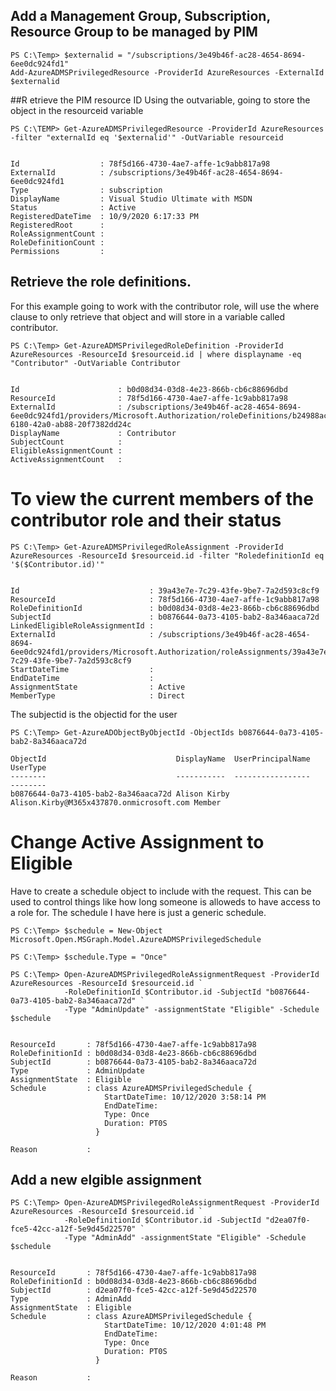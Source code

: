 
## Add a Management Group, Subscription, Resource Group to be managed by PIM

```
PS C:\Temp> $externalid = "/subscriptions/3e49b46f-ac28-4654-8694-6ee0dc924fd1"
Add-AzureADMSPrivilegedResource -ProviderId AzureResources -ExternalId $externalid

```

##R etrieve the PIM resource ID
Using the outvariable, going to store the object in the resourceid variable

```
PS C:\TEMP> Get-AzureADMSPrivilegedResource -ProviderId AzureResources -filter "externalId eq '$externalid'" -OutVariable resourceid


Id                  : 78f5d166-4730-4ae7-affe-1c9abb817a98
ExternalId          : /subscriptions/3e49b46f-ac28-4654-8694-6ee0dc924fd1
Type                : subscription
DisplayName         : Visual Studio Ultimate with MSDN
Status              : Active
RegisteredDateTime  : 10/9/2020 6:17:33 PM
RegisteredRoot      : 
RoleAssignmentCount : 
RoleDefinitionCount : 
Permissions         : 
```

## Retrieve the role definitions.
For this example going to work with the contributor role, will use the where clause to only retrieve that object and will store in a variable called contributor.
```
PS C:\Temp> Get-AzureADMSPrivilegedRoleDefinition -ProviderId AzureResources -ResourceId $resourceid.id | where displayname -eq "Contributor" -OutVariable Contributor


Id                      : b0d08d34-03d8-4e23-866b-cb6c88696dbd
ResourceId              : 78f5d166-4730-4ae7-affe-1c9abb817a98
ExternalId              : /subscriptions/3e49b46f-ac28-4654-8694-6ee0dc924fd1/providers/Microsoft.Authorization/roleDefinitions/b24988ac-6180-42a0-ab88-20f7382dd24c
DisplayName             : Contributor
SubjectCount            : 
EligibleAssignmentCount : 
ActiveAssignmentCount   : 
```

# To view the current members of the contributor role and their status

```
PS C:\Temp> Get-AzureADMSPrivilegedRoleAssignment -ProviderId AzureResources -ResourceId $resourceid.id -filter "RoledefinitionId eq '$($Contributor.id)'"


Id                             : 39a43e7e-7c29-43fe-9be7-7a2d593c8cf9
ResourceId                     : 78f5d166-4730-4ae7-affe-1c9abb817a98
RoleDefinitionId               : b0d08d34-03d8-4e23-866b-cb6c88696dbd
SubjectId                      : b0876644-0a73-4105-bab2-8a346aaca72d
LinkedEligibleRoleAssignmentId : 
ExternalId                     : /subscriptions/3e49b46f-ac28-4654-8694-6ee0dc924fd1/providers/Microsoft.Authorization/roleAssignments/39a43e7e-7c29-43fe-9be7-7a2d593c8cf9
StartDateTime                  : 
EndDateTime                    : 
AssignmentState                : Active
MemberType                     : Direct
```
The subjectid is the objectid for the user
```
PS C:\Temp> Get-AzureADObjectByObjectId -ObjectIds b0876644-0a73-4105-bab2-8a346aaca72d

ObjectId                             DisplayName  UserPrincipalName                        UserType
--------                             -----------  -----------------                        --------
b0876644-0a73-4105-bab2-8a346aaca72d Alison Kirby Alison.Kirby@M365x437870.onmicrosoft.com Member  
```

# Change Active Assignment to Eligible
Have to create a schedule object to include with the request.  This can be used to control things like how long someone is alloweds to have access to a role for.  The schedule I have here is just a generic schedule.
```
PS C:\Temp> $schedule = New-Object Microsoft.Open.MSGraph.Model.AzureADMSPrivilegedSchedule

PS C:\Temp> $schedule.Type = "Once"

PS C:\Temp> Open-AzureADMSPrivilegedRoleAssignmentRequest -ProviderId AzureResources -ResourceId $resourceid.id `
            -RoleDefinitionId $Contributor.id -SubjectId "b0876644-0a73-4105-bab2-8a346aaca72d" `
            -Type "AdminUpdate" -assignmentState "Eligible" -Schedule $schedule


ResourceId       : 78f5d166-4730-4ae7-affe-1c9abb817a98
RoleDefinitionId : b0d08d34-03d8-4e23-866b-cb6c88696dbd
SubjectId        : b0876644-0a73-4105-bab2-8a346aaca72d
Type             : AdminUpdate
AssignmentState  : Eligible
Schedule         : class AzureADMSPrivilegedSchedule {
                     StartDateTime: 10/12/2020 3:58:14 PM
                     EndDateTime: 
                     Type: Once
                     Duration: PT0S
                   }
                   
Reason           : 
```
## Add a new elgible assignment
```
PS C:\Temp> Open-AzureADMSPrivilegedRoleAssignmentRequest -ProviderId AzureResources -ResourceId $resourceid.id `
            -RoleDefinitionId $Contributor.id -SubjectId "d2ea07f0-fce5-42cc-a12f-5e9d45d22570" `
            -Type "AdminAdd" -assignmentState "Eligible" -Schedule $schedule


ResourceId       : 78f5d166-4730-4ae7-affe-1c9abb817a98
RoleDefinitionId : b0d08d34-03d8-4e23-866b-cb6c88696dbd
SubjectId        : d2ea07f0-fce5-42cc-a12f-5e9d45d22570
Type             : AdminAdd
AssignmentState  : Eligible
Schedule         : class AzureADMSPrivilegedSchedule {
                     StartDateTime: 10/12/2020 4:01:48 PM
                     EndDateTime: 
                     Type: Once
                     Duration: PT0S
                   }
                   
Reason           : 
```

